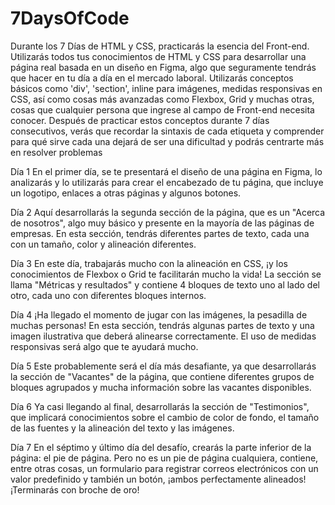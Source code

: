 # 7DaysOfCode

Durante los 7 Días de HTML y CSS, practicarás la esencia del Front-end. Utilizarás todos tus conocimientos de HTML y CSS para desarrollar una página real basada en un diseño en Figma, algo que seguramente tendrás que hacer en tu día a día en el mercado laboral. Utilizarás conceptos básicos como 'div', 'section', inline para imágenes, medidas responsivas en CSS, así como cosas más avanzadas como Flexbox, Grid y muchas otras, cosas que cualquier persona que ingrese al campo de Front-end necesita conocer. Después de practicar estos conceptos durante 7 días consecutivos, verás que recordar la sintaxis de cada etiqueta y comprender para qué sirve cada una dejará de ser una dificultad y podrás centrarte más en resolver problemas

Día 1
En el primer día, se te presentará el diseño de una página en Figma, lo analizarás y lo utilizarás para crear el encabezado de tu página, que incluye un logotipo, enlaces a otras páginas y algunos botones.

Día 2
Aquí desarrollarás la segunda sección de la página, que es un "Acerca de nosotros", algo muy básico y presente en la mayoría de las páginas de empresas. En esta sección, tendrás diferentes partes de texto, cada una con un tamaño, color y alineación diferentes.

Día 3
En este día, trabajarás mucho con la alineación en CSS, ¡y los conocimientos de Flexbox o Grid te facilitarán mucho la vida! La sección se llama "Métricas y resultados" y contiene 4 bloques de texto uno al lado del otro, cada uno con diferentes bloques internos.

Día 4
¡Ha llegado el momento de jugar con las imágenes, la pesadilla de muchas personas! En esta sección, tendrás algunas partes de texto y una imagen ilustrativa que deberá alinearse correctamente. El uso de medidas responsivas será algo que te ayudará mucho.

Día 5
Este probablemente será el día más desafiante, ya que desarrollarás la sección de "Vacantes" de la página, que contiene diferentes grupos de bloques agrupados y mucha información sobre las vacantes disponibles.

Día 6
Ya casi llegando al final, desarrollarás la sección de "Testimonios", que implicará conocimientos sobre el cambio de color de fondo, el tamaño de las fuentes y la alineación del texto y las imágenes.

Día 7
En el séptimo y último día del desafío, crearás la parte inferior de la página: el pie de página. Pero no es un pie de página cualquiera, contiene, entre otras cosas, un formulario para registrar correos electrónicos con un valor predefinido y también un botón, ¡ambos perfectamente alineados! ¡Terminarás con broche de oro!
